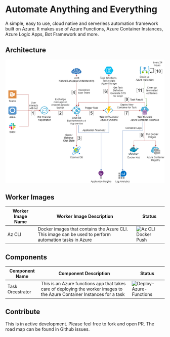 # Automate Anything and Everything

A simple, easy to use, cloud native and serverless automation framework built on Azure. It makes use of Azure Functions, Azure Container Instances, Azure Logic Apps, Bot Framework and more. 

## Architecture 
![Alt text](/Diagrams/ArchitectureDiagram.png?raw=true "Architecture Diagram")

## Worker Images
| Worker Image Name | Worker Image Description | Status |
|-------------------|--------------------------|--------|
| Az CLI | Docker images that contains the Azure CLI. This image can be used to perform automation tasks in Azure | ![Az CLI Docker Push](https://github.com/lalitadithya/automate-anything-and-everything/workflows/Az%20CLI%20Docker%20Push/badge.svg) |

## Components
| Component Name | Component Description | Status |
|----------------|-----------------------|--------|
| Task Orcestrator | This is an Azure functions app that takes care of deploying the worker images to the Azure Container Instances for a  task | ![Deploy-Azure-Functions](https://github.com/lalitadithya/automate-anything-and-everything/workflows/Deploy-Azure-Functions/badge.svg?branch=master) |

## Contribute
This is in active development. Please feel free to fork and open PR. The road map can be found in Github issues. 
